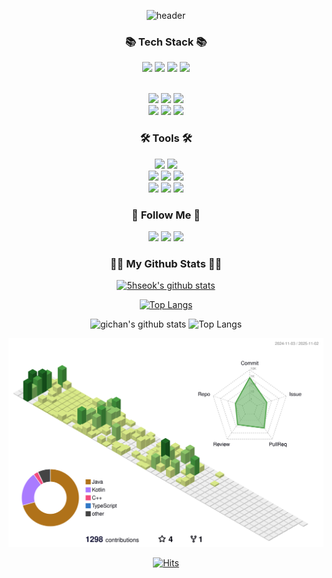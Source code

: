 <div align="center">
  
![header](https://capsule-render.vercel.app/api?type=waving&color=timeGradient&height=300&section=header&animation=twinkling&text=5hseok's%20Github🙄)
</div>
<h3 align="center">📚 Tech Stack 📚</h3>
<div align="center">

  <img src="https://img.shields.io/badge/Python-3766AB?style=flat-square&logo=Python&logoColor=white"/></a>
  <img src="https://img.shields.io/badge/C++-00599C?style=flat-square&logo=C++&logoColor=white"/></a>
  <img src="https://img.shields.io/badge/Java-007396?style=flat-square&logo=Java&logoColor=white"/></a>
  <img src="https://img.shields.io/badge/Kotlin-7F52FF?style=flat-square&logo=Kotlin&logoColor=white"/></a>

  <br>
  <img src="https://img.shields.io/badge/Django-092E20?style=flat-square&logo=django&logoColor=white"/></a>
  <img src="https://img.shields.io/badge/SpringBoot-6DB33F?style=flat-square&logo=SpringBoot&logoColor=white"/></a>
  <img src="https://img.shields.io/badge/docker-2496ED?style=flat-square&logo=docker&logoColor=white"></a>
  <br>
  <img src="https://img.shields.io/badge/MySQL-4479A1?style=flat-square&logo=mysql&logoColor=white"/></a>
  <img src="https://img.shields.io/badge/pytorch-EE4C2C?style=flat-square&logo=pytorch&logoColor=white"/></a>
  <img src="https://img.shields.io/badge/AWS-232F3E?style=flat-square&logo=amazonwebservices&logoColor=white"></a>
  </div>
  
  <h3 align="center">🛠 Tools 🛠</h3>
  <div align="center">
    
  <img src="https://img.shields.io/badge/Git-F05032?style=flat-square&logo=Git&logoColor=white"/></a>
  <img src="https://img.shields.io/badge/Github-181717?style=flat-square&logo=Github&logoColor=white"/></a>
  <br>
  <img src="https://img.shields.io/badge/VSCode-007ACC?style=flat-square&logo=visualstudiocode&logoColor=white"/></a>
  <img src="https://img.shields.io/badge/intellij-000000?style=flat-square&logo=intellijidea&logoColor=white"/></a>
  <img src="https://img.shields.io/badge/Android Studio-3DDC84?style=flat-square&logo=androidstudio&logoColor=white"/></a>
  <br>
  <img src="https://img.shields.io/badge/Notion-000000?style=flat-square&logo=notion&logoColor=white"/></a>
  <img src="https://img.shields.io/badge/Slack-4A154B?style=flat-square&logo=slack&logoColor=white"/></a>
  <img src="https://img.shields.io/badge/Discord-5865F2?style=flat-square&logo=discord&logoColor=white"/></a>
</div>

<h3 align="center">🌈 Follow Me 🌈</h3>
<div align="center">
  
  <a href="mailto:ohhs1010@gmail.com"><img src="https://img.shields.io/badge/Gmail-EA4335?style=flat-square&logo=Gmail&logoColor=white&link=ohhs1010@gmail.com"/></a>
  <a href="https://velog.io/@5hseok/posts"><img src="https://img.shields.io/badge/Velog-EA4365?style=flat-square&logo=Velog&logoColor=white&link=(https://velog.io/@5hseok/posts)"/></a>
  <a href="https://www.linkedin.com/in/%ED%98%84%EC%84%9D-%EC%98%A4-5a154a328/"><img src="https://img.shields.io/badge/LinkedIn-007ACC?style=flat-square&logo=LinkedIn&logoColor=white&link=(https://www.linkedin.com/in/%ED%98%84%EC%84%9D-%EC%98%A4-5a154a328/)"/></a>
  

</div>


<h3 align="center">👩‍💻 My Github Stats 👩‍💻 </h3>

<div align="center">

[![5hseok's github stats](https://github-readme-stats.vercel.app/api?username=5hseok&hide_title=true&show_icons=true&disable_animations=true&theme=radical)](https://github.com/5hseok)

[![Top Langs](https://github-readme-stats.vercel.app/api/top-langs/?username=5hseok&langs_count=10&hide_progress=true)](https://github.com/5hseok)
<!-- 깃헙 정보 -->
![gichan's github stats](https://github-readme-stats.vercel.app/api?username=apg0001&show_icons=true)
![Top Langs](https://github-readme-stats.vercel.app/api/top-langs/?username=apg0001&layout=compact&theme=onedark)    

<!-- 3D 잔디 -->
![3D GLASS](./profile-3d-contrib/profile-green-animate.svg)    


<p align="center">
  
[![Hits](https://hits.seeyoufarm.com/api/count/incr/badge.svg?url=https%3A%2F%2Fgithub.com%2F5hseok%2Fhit-counter&count_bg=%2379C83D&title_bg=%23555555&icon=scratch.svg&icon_color=%23E7E7E7&title=hits&edge_flat=false)](https://hits.seeyoufarm.com)

</p>
</div>

